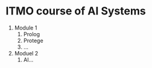 # ITMO course of AI Systems

1. Module 1
    1. Prolog
    2. Protege
    3. ...
2. Moduel 2
    1. AI...
